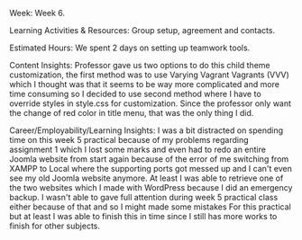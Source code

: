 Week: Week 6.

Learning Activities & Resources: Group setup, agreement and contacts.

Estimated Hours: We spent 2 days on setting up teamwork tools.

Content Insights: Professor gave us two options to do this child theme customization, the first method was to use Varying Vagrant Vagrants (VVV) which I thought was that it seems to be way more complicated and more time consuming so I decided to use second method where I have to override styles in style.css for customization. Since the professor only want the change of red color in title menu, that was the only thing I did.

Career/Employability/Learning Insights: I was a bit distracted on spending time on this week 5 practical because of my problems regarding assignment 1 which I lost some marks and even had to redo an entire Joomla website from start again because of the error of me switching from XAMPP to Local where the supporting ports got messed up and I can't even see my old Joomla website anymore. At least I was able to retrieve one of the two websites which I made with WordPress because I did an emergency backup. I wasn't able to gave full attention during week 5 practical class either because of that and so I might made some mistakes For this practical but at least I was able to finish this in time since I still has more works to finish for other subjects.
